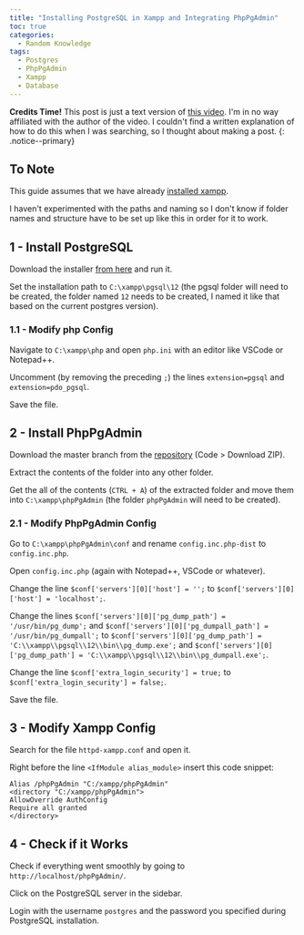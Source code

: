 ```yaml
---
title: "Installing PostgreSQL in Xampp and Integrating PhpPgAdmin"
toc: true
categories:
  - Random Knowledge
tags:
  - Postgres
  - PhpPgAdmin
  - Xampp
  - Database
---
```


**Credits Time!**
This post is just a text version of [this video](https://www.youtube.com/watch?v=DFvBnsY15Bo).
I'm in no way affiliated with the author of the video.
I couldn't find a written explanation of how to do this when I was searching, so I thought about making a post.
{: .notice--primary}

## To Note

This guide assumes that we have already [installed xampp](https://www.apachefriends.org/download.html).

I haven't experimented with the paths and naming so I don't know if folder names and structure have to be set up like this in order for it to work.

## 1 - Install PostgreSQL

Download the installer [from here](https://www.postgresql.org/download/) and run it.

Set the installation path to `C:\xampp\pgsql\12` (the pgsql folder will need to be created, the folder named `12` needs to be created, I named it like that based on the current postgres version).

### 1.1 - Modify php Config

Navigate to `C:\xampp\php` and open `php.ini` with an editor like VSCode or Notepad++.

Uncomment (by removing the preceding `;`) the lines `extension=pgsql` and `extension=pdo_pgsql`.

Save the file.

## 2 - Install PhpPgAdmin

Download the master branch from the [repository](https://github.com/phppgadmin/phppgadmin) (Code > Download ZIP).

Extract the contents of the folder into any other folder.

Get the all of the contents (`CTRL + A`) of the extracted folder and move them into `C:\xampp\phpPgAdmin` (the folder `phpPgAdmin` will need to be created).

### 2.1 - Modify PhpPgAdmin Config

Go to `C:\xampp\phpPgAdmin\conf` and rename `config.inc.php-dist` to `config.inc.php`.

Open `config.inc.php` (again with Notepad++, VSCode or whatever).

Change the line `$conf['servers'][0]['host'] = '';` to `$conf['servers'][0]['host'] = 'localhost';`.

Change the lines `$conf['servers'][0]['pg_dump_path'] = '/usr/bin/pg_dump';` and `$conf['servers'][0]['pg_dumpall_path'] = '/usr/bin/pg_dumpall';` to `$conf['servers'][0]['pg_dump_path'] = 'C:\\xampp\\pgsql\\12\\bin\\pg_dump.exe';` and `$conf['servers'][0]['pg_dump_path'] = 'C:\\xampp\\pgsql\\12\\bin\\pg_dumpall.exe';`.

Change the line `$conf['extra_login_security'] = true;` to `$conf['extra_login_security'] = false;`.

Save the file.

## 3 - Modify Xampp Config

Search for the file `httpd-xampp.conf` and open it.

Right before the line `<IfModule alias_module>` insert this code snippet:

```Conf
Alias /phpPgAdmin "C:/xampp/phpPgAdmin"
<directory "C:/xampp/phpPgAdmin">
AllowOverride AuthConfig
Require all granted
</directory>
```

## 4 - Check if it Works

Check if everything went smoothly by going to `http://localhost/phpPgAdmin/`.

Click on the PostgreSQL server in the sidebar.

Login with the username `postgres` and the password you specified during PostgreSQL installation.
